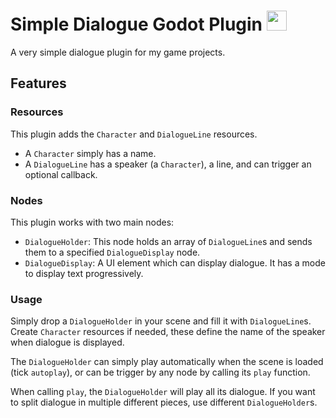 # Simple Dialogue Godot Plugin <img src="https://github.com/user-attachments/assets/66b46c24-829a-4cab-95d7-54da4f7dce7f" width="32" />

A very simple dialogue plugin for my game projects.

## Features

### Resources

This plugin adds the `Character` and `DialogueLine` resources.

- A `Character` simply has a name.
- A `DialogueLine` has a speaker (a `Character`), a line, and can trigger an
  optional callback.
  
### Nodes

This plugin works with two main nodes:

- `DialogueHolder`: This node holds an array of `DialogueLine`s and sends them
  to a specified `DialogueDisplay` node.
- `DialogueDisplay`: A UI element which can display dialogue. It has a mode to
  display text progressively.

### Usage

Simply drop a `DialogueHolder` in your scene and fill it with `DialogueLine`s.
Create `Character` resources if needed, these define the name of the speaker
when dialogue is displayed.

The `DialogueHolder` can simply play automatically when the scene is loaded
(tick `autoplay`), or can be trigger by any node by calling its `play`
function.

When calling `play`, the `DialogueHolder` will play all its dialogue. If you
want to split dialogue in multiple different pieces, use different
`DialogueHolder`s.
